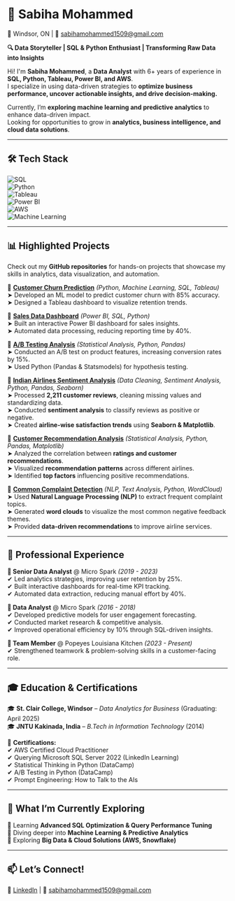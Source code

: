 # 🚀 Sabiha Mohammed  
📍 Windsor, ON | 📧 sabihamohammed1509@gmail.com  

**🔍 Data Storyteller | SQL & Python Enthusiast | Transforming Raw Data into Insights**  

Hi! I'm **Sabiha Mohammed**, a **Data Analyst** with 6+ years of experience in **SQL, Python, Tableau, Power BI, and AWS**.  
I specialize in using data-driven strategies to **optimize business performance, uncover actionable insights, and drive decision-making.**  

Currently, I’m **exploring machine learning and predictive analytics** to enhance data-driven impact.  
Looking for opportunities to grow in **analytics, business intelligence, and cloud data solutions**.  

---

## 🛠 Tech Stack  
![SQL](https://img.shields.io/badge/SQL-Expert-blue?style=for-the-badge)  
![Python](https://img.shields.io/badge/Python-Intermediate-yellow?style=for-the-badge)  
![Tableau](https://img.shields.io/badge/Tableau-Visualization-orange?style=for-the-badge)  
![Power BI](https://img.shields.io/badge/Power_BI-Business_Intelligence-purple?style=for-the-badge)  
![AWS](https://img.shields.io/badge/AWS-CloudComputing-green?style=for-the-badge)  
![Machine Learning](https://img.shields.io/badge/Machine_Learning-Beginner-lightblue?style=for-the-badge)  

---

## 📊 Highlighted Projects  
Check out my **GitHub repositories** for hands-on projects that showcase my skills in analytics, data visualization, and automation.  

🔹 [**Customer Churn Prediction**](#) *(Python, Machine Learning, SQL, Tableau)*  
➤ Developed an ML model to predict customer churn with 85% accuracy.  
➤ Designed a Tableau dashboard to visualize retention trends.  

🔹 [**Sales Data Dashboard**](#) *(Power BI, SQL, Python)*  
➤ Built an interactive Power BI dashboard for sales insights.  
➤ Automated data processing, reducing reporting time by 40%.  

🔹 [**A/B Testing Analysis**](#) *(Statistical Analysis, Python, Pandas)*  
➤ Conducted an A/B test on product features, increasing conversion rates by 15%.  
➤ Used Python (Pandas & Statsmodels) for hypothesis testing.  

🔹 [**Indian Airlines Sentiment Analysis**](https://github.com/mdsabiha/IndianAirlinesCustomerSatisfactionAnalysis-) *(Data Cleaning, Sentiment Analysis, Python, Pandas, Seaborn)*  
➤ Processed **2,211 customer reviews**, cleaning missing values and standardizing data.  
➤ Conducted **sentiment analysis** to classify reviews as positive or negative.  
➤ Created **airline-wise satisfaction trends** using **Seaborn & Matplotlib**.  

🔹 [**Customer Recommendation Analysis**](https://github.com/mdsabiha/IndianAirlinesCustomerSatisfactionAnalysis-) *(Statistical Analysis, Python, Pandas, Matplotlib)*  
➤ Analyzed the correlation between **ratings and customer recommendations**.  
➤ Visualized **recommendation patterns** across different airlines.  
➤ Identified **top factors** influencing positive recommendations.  

🔹 [**Common Complaint Detection**](https://github.com/mdsabiha/IndianAirlinesCustomerSatisfactionAnalysis-) *(NLP, Text Analysis, Python, WordCloud)*  
➤ Used **Natural Language Processing (NLP)** to extract frequent complaint topics.  
➤ Generated **word clouds** to visualize the most common negative feedback themes.  
➤ Provided **data-driven recommendations** to improve airline services.  
 
---

## 💼 Professional Experience  
**📌 Senior Data Analyst** @ Micro Spark *(2019 - 2023)*  
✔ Led analytics strategies, improving user retention by 25%.  
✔ Built interactive dashboards for real-time KPI tracking.  
✔ Automated data extraction, reducing manual effort by 40%.  

**📌 Data Analyst** @ Micro Spark *(2016 - 2018)*  
✔ Developed predictive models for user engagement forecasting.  
✔ Conducted market research & competitive analysis.  
✔ Improved operational efficiency by 10% through SQL-driven insights.  

**📌 Team Member** @ Popeyes Louisiana Kitchen *(2023 - Present)*  
✔ Strengthened teamwork & problem-solving skills in a customer-facing role.  

---

## 🎓 Education & Certifications  
🎓 **St. Clair College, Windsor** – *Data Analytics for Business* (Graduating: April 2025)  
🎓 **JNTU Kakinada, India** – *B.Tech in Information Technology* (2014)  

📜 **Certifications:**  
✔ AWS Certified Cloud Practitioner  
✔ Querying Microsoft SQL Server 2022 (LinkedIn Learning)  
✔ Statistical Thinking in Python (DataCamp)  
✔ A/B Testing in Python (DataCamp)  
✔ Prompt Engineering: How to Talk to the AIs  

---

## 🌱 What I’m Currently Exploring  
🔸 Learning **Advanced SQL Optimization & Query Performance Tuning**  
🔸 Diving deeper into **Machine Learning & Predictive Analytics**  
🔸 Exploring **Big Data & Cloud Solutions (AWS, Snowflake)**  

---

## 📫 Let’s Connect!  
💼 [LinkedIn](#) | 📧 sabihamohammed1509@gmail.com  
